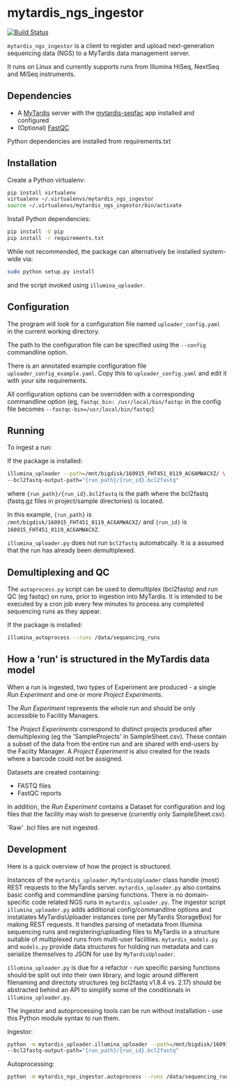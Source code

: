 mytardis_ngs_ingestor
=====================

[![Build Status](https://semaphoreci.com/api/v1/pansapiens/mytardis_ngs_ingestor/branches/develop/shields_badge.svg)](https://semaphoreci.com/pansapiens/mytardis_ngs_ingestor)

`mytardis_ngs_ingestor` is a client to register and upload next-generation 
sequencing data (NGS) to a MyTardis data management server.

It runs on Linux and currently supports runs from Illumina HiSeq, 
NextSeq and MiSeq instruments.

Dependencies
------------

  * A [MyTardis](https://github.com/mytardis/mytardis) server with 
    the [mytardis-seqfac](https://github.com/pansapiens/mytardis-seqfac) 
    app installed and configured
  * (Optional) [FastQC](http://www.bioinformatics.babraham.ac.uk/projects/fastqc/)

Python dependencies are installed from requirements.txt


Installation
------------

Create a Python virtualenv:
```sh
pip install virtualenv
virtualenv ~/.virtualenvs/mytardis_ngs_ingestor
source ~/.virtualenvs/mytardis_ngs_ingestor/bin/activate
```

Install Python dependencies:
```sh
pip install -U pip
pip install -r requirements.txt
```

While not recommended, the package can alternatively be installed 
system-wide via:
```sh
sudo python setup.py install
```

and the script invoked using `illumina_uploader`.

Configuration
-------------

The program will look for a configuration file named `uploader_config.yaml` 
in the current working directory.

The path to the configuration file can be specified using the  `--config` 
commandline option.

There is an annotated example configuration file `uploader_config_example.yaml`.
Copy this to `uploader_config.yaml` and edit it with your site requirements.

All configuration options can be overridden with a corresponding 
commandline option (eg, `fastqc_bin: /usr/local/bin/fastqc` in the 
config file becomes `--fastqc-bin=/usr/local/bin/fastqc`)


Running
-------

To ingest a run:

If the package is installed:
```sh
illumina_uploader --path=/mnt/bigdisk/160915_FHT451_0119_AC6AMWACXZ/ \
--bcl2fastq-output-path="{run_path}/{run_id}.bcl2fastq"
```

where `{run_path}/{run_id}.bcl2fastq` is the path where the bcl2fastq 
(fastq.gz files in project/sample directories) is located.

In this example, `{run_path}` is `/mnt/bigdisk/160915_FHT451_0119_AC6AMWACXZ/` 
and `{run_id}` is `160915_FHT451_0119_AC6AMWACXZ`.

`illumina_uploader.py` does not run `bcl2fastq` automatically. It is a
assumed that the run has already been demultiplexed.

Demultiplexing and QC
---------------------

The `autoprocess.py` script can be used to demultiplex (bcl2fastq) and run
QC (eg fastqc) on runs, prior to ingestion into MyTardis. It is intended to
be executed by a cron job every few minutes to process any completed sequencing
runs as they appear.

If the package is installed:
```sh
illumina_autoprocess --runs /data/sequencing_runs
```

How a 'run' is structured in the MyTardis data model
----------------------------------------------------

When a run is ingested, two types of Experiment are produced - 
a single *Run Experiment* and one or more *Project Experiments*.

The *Run Experiment* represents the whole run and should be only 
accessible to Facility Managers.

The *Project Experiments* correspond to distinct projects produced after 
demultiplexing (eg the 'SampleProjects' in SampleSheet.csv). These 
contain a subset of the data from the entire run and are shared with 
end-users by the Facilty Manager. A *Project Experiment* is also 
created for the reads where a barcode could not be assigned.

Datasets are created containing:

  * FASTQ files
  * FastQC reports
  
In addition, the *Run Experiment* contains a Dataset for configuration
and log files that the facility may wish to preserve (currently only 
SampleSheet.csv).

'Raw' .bcl files are not ingested.


Development
-----------

Here is a quick overview of how the project is structured. 

Instances of the `mytardis_uploader.MyTardisUploader` class handle 
(most) REST requests to the MyTardis server.  `mytardis_uploader.py` 
also contains basic config and commandline parsing functions. There is no 
domain-specific code related NGS runs in `mytardis_uploader.py`.
The ingestor script `illumina_uploader.py` adds additional 
config/commandline options and instatiates MyTardisUploader instances 
(one per MyTardis StorageBox) for making REST requests. It handles 
parsing of metadata from Illumina sequencing runs and registering/uploading 
files to MyTardis in a structure suitable of multiplexed runs from 
multi-user facilities. `mytardis_models.py` and `models.py` provide 
data structures for holding run metadata and can serialize themselves to 
JSON for use by `MyTardisUploader`.

`illumina_uploader.py` is due for a refactor - run specific parsing 
functions should be split out into their own library, and logic around 
different filenaming and directoty structures (eg bcl2fastq v1.8.4 vs. 
2.17) should be abstracted behind an API to simplify some of the 
conditionals in `illumina_uploader.py`.

The ingestor and autoprocessing tools can be run without installation - use
this Python module syntax to run them.

Ingestor:
```sh
python -m mytardis_uploader.illumina_uploader --path=/mnt/bigdisk/160915_FHT451_0119_AC6AMWACXZ/ \
--bcl2fastq-output-path="{run_path}/{run_id}.bcl2fastq"
```

Autoprocessing:
```sh
python -m mytardis_ngs_ingestor.autoprocess --runs /data/sequencing_runs
```
